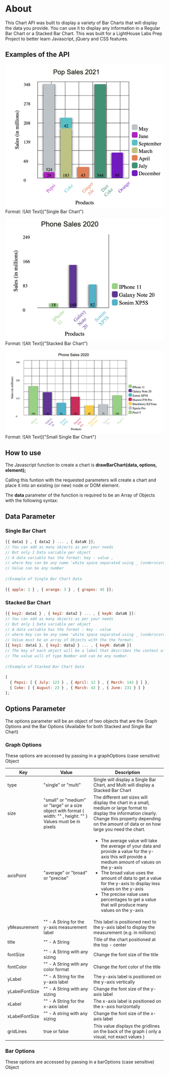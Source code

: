 # About

This Chart API was built to display a variety of Bar Charts that will display the data you provide. You can use it to display any information in a Regular Bar Chart or a Stacked Bar Chart. This was built for a LightHouse Labs Prep Project to better learn Javascript, jQuery and CSS features. 

## Examples of the API

![BarChart1](/images/chart1.png)
Format: ![Alt Text]("Single Bar Chart")

![BarChart2](/images/chart2.png)
Format: ![Alt Text]("Stacked Bar Chart")

![BarChart3](/images/chart3.png)
Format: ![Alt Text]("Small Single Bar Chart")


## How to use

The Javascript function to create a chart is **drawBarChart(data, options, element);**

Calling this funtion with the requested parameters will create a chart and place it into an existing (or new) node or DOM element. 

The **data** parameter of the function is required to be an Array of Objects with the following syntax:

## Data Parameter

### Single Bar Chart

```javascript
[{ data1 } , { data2 } ... , { dataN }]; 
// You can add as many objects as per your needs
// But only 1 Data variable per object
// A data variable has the format: key - value , 
// where Key can be any name 'white space separated using _ (underscore)'
// Value can be any number 

//Example of Single Bar Chart Data

[{ apple: 2 } , { orange: 3 } , { grapes: 45 }];

```

### Stacked Bar Chart

```javascript
[{ key2: data1 } , { key2: data2 } ... , { keyN: dataN }]:
// You can add as many objects as per your needs
// But only 1 Data variable per object
// A data variable has the format : key - value 
// where Key can be any name 'white space separated using _ (underscore)'
// Value must be an array of Objects with the the format:
[{ key1: data1 }, { key2: data2 } ... , { keyN: dataN }] 
// The key of each object will be a label that describes the context of the value 
// The value will of type Number and can be any number. 

//Example of Stacked Bar Chart Data

[
  { Pepsi: [ { July: 123 } , { April: 12 } , { March: 142 } ] },
  { Coke: [ { August: 23 } , { March: 43 } , { June: 231 } ] }
];
```

## Options Parameter

The options parameter will be an object of two objects that are the Graph Options and the Bar Options (Available for both Stacked and Single Bar Chart)

### Graph Options

These options are accessed by passing in a graphOptions (case sensitive) Object

Key | Value | Description
------------ | ------------- | -------------
type | "single" or "multi" | Single will display a Single Bar Chart, and Multi will display a Stacked Bar Chart
size | "small" or "medium" or "large" or a size object with format { width: "" , height: "" } Values must be in pixels | The different set sizes will display the chart in a small, medium or large format to display the information clearly. Change this property depending on the amount of data or on how large you need the chart. 
axisPoint | "average" or "broad" or "precise" | <ul><li>The average value will take the average of your data and provide a value for the y-axis this will provide a medium amount of values on the y-axis</li> <li>The broad value uses the amount of data to get a value for the y-axis to display less values on the y-axis</li><li>The precise value uses percentages to get a value that will produce many values on the y-axis</li></ul>
yMeasurement | "" - A String for the y-axis measurement label | This label is positioned next to the y-axis label to display the measurement (e.g. in millions)
title | "" - A String | Title of the chart positioned at the top - center
fontSize | "" - A String with any sizing | Change the font size of the title 
fontColor | "" - A String with any color format | Change the font color of the title
yLabel | "" - A String for the y-axis label | The y-axis label is positioned on the y-axis vertically 
yLabelFontSize | "" - A String with any sizing | Change the font size of the y-axis label
xLabel | "" - A String for the x-axis label | The x-axis label is positioned on the x-axis horizontally
xLabelFontSize | "" - A string with any sizing | Change the font size of the x-axis label
gridLines | true or false | This value displays the gridlines on the back of the graph ( only a visual, not exact values )


### Bar Options

These options are accessed by passing in a barOptions (case sensitive) Object





